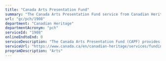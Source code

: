 ```yaml
---
title: "Canada Arts Presentation Fund"
summary: "The Canada Arts Presentation Fund service from Canadian Heritage is not available end-to-end online, according to the GC Service Inventory."
url: "gc/pch/1908"
department: "Canadian Heritage"
departmentAcronym: "pch"
serviceId: "1908"
onlineEndtoEnd: 0
serviceDescription: "The Canada Arts Presentation Fund (CAPF) provides financial assistance to organizations that professionally present arts festivals or performing arts series (arts presenters) and organizations that offer support to arts presenters."
serviceUrl: "https://www.canada.ca/en/canadian-heritage/services/funding/arts-presentation-fund.html"
programDescription: "Arts"
---
```

